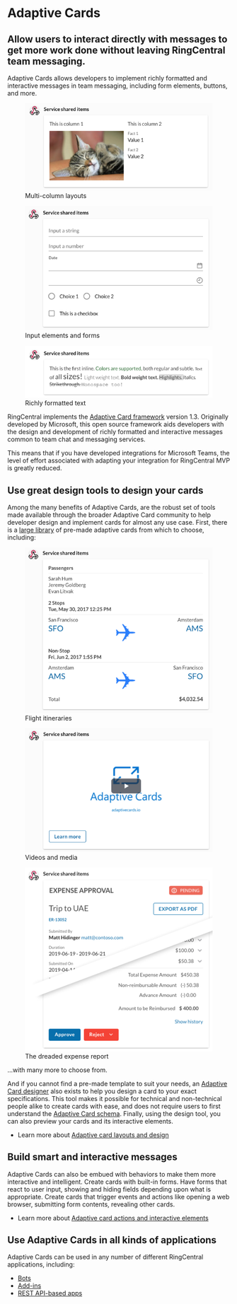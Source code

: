 # Adaptive Cards

<h2 class="h4 pb-2 lh-lg">Allow users to interact directly with messages to get more work done without leaving RingCentral team messaging.</h2>

Adaptive Cards allows developers to implement richly formatted and interactive messages in team messaging, including form elements, buttons, and more.

<div class="row">
  <div class="col">
    <figure class="figure">
      <img class="img-fluid figure-img" src="./basic-columns.png">
      <figcaption class="figure-caption text-center">Multi-column layouts</figcaption>
    </figure>
  </div>
  <div class="col">
    <figure class="figure">
      <img class="img-fluid figure-img" src="./input-elements.png">
      <figcaption class="figure-caption text-center">Input elements and forms</figcaption>
    </figure>
  </div>
  <div class="col">
    <figure class="figure">
      <img class="img-fluid figure-img" src="./rich-text.png">
      <figcaption class="figure-caption text-center">Richly formatted text</figcaption>
    </figure>
  </div>
</div>

RingCentral implements the [Adaptive Card framework](https://adaptivecards.io) version 1.3. Originally developed by Microsoft, this open source framework aids developers with the design and development of richly formatted and interactive messages common to team chat and messaging services.

This means that if you have developed integrations for Microsoft Teams, the level of effort associated with adapting your integration for RingCentral MVP is greatly reduced. 

## Use great design tools to design your cards

Among the many benefits of Adaptive Cards, are the robust set of tools made available through the broader Adaptive Card community to help developer design and implement cards for almost any use case. First, there is a [large library](https://adaptivecards.io/samples/) of pre-made adaptive cards from which to choose, including:

<div class="row">
  <div class="col">
    <figure class="figure">
      <img class="img-fluid figure-img" src="./itinerary.png">
      <figcaption class="figure-caption text-center">Flight itineraries</figcaption>
    </figure>
  </div>
  <div class="col">
    <figure class="figure">
      <img class="img-fluid figure-img" src="./video.png">
      <figcaption class="figure-caption text-center">Videos and media</figcaption>
    </figure>
  </div>
  <div class="col">
    <figure class="figure">
      <img class="img-fluid figure-img" src="./expense-report-summ.png">
      <figcaption class="figure-caption text-center">The dreaded expense report</figcaption>
    </figure>
  </div>
</div>

...with many more to choose from.

And if you cannot find a pre-made template to suit your needs, an [Adaptive Card designer](https://adaptivecards.io/designer/) also exists to help you design a card to your exact specifications. This tool makes it possible for technical and non-technical people alike to create cards with ease, and does not require users to first understand the [Adaptive Card schema](https://adaptivecards.io/explorer/). Finally, using the design tool, you can also preview your cards and its interactive elements. 

* Learn more about [Adaptive card layouts and design](./containers/)

## Build smart and interactive messages

Adaptive Cards can also be embued with behaviors to make them more interactive and intelligent. Create cards with built-in forms. Have forms that react to user input, showing and hiding fields depending upon what is appropriate. Create cards that trigger events and actions like opening a web browser, submitting form contents, revealing other cards. 

* Learn more about [Adaptive card actions and interactive elements](./actions/)

## Use Adaptive Cards in all kinds of applications

Adaptive Cards can be used in any number of different RingCentral applications, including:

* [Bots](../bots/walkthrough)
* [Add-ins](../add-ins/)
* [REST API-based apps](../posting/rest-api/)

